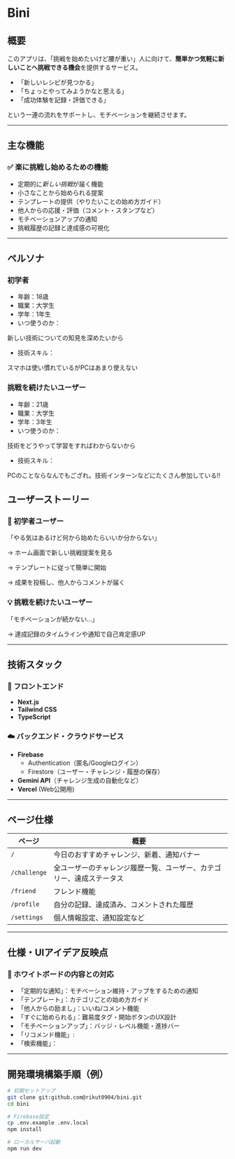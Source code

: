 # Bini

## 概要

このアプリは、「挑戦を始めたいけど腰が重い」人に向けて、**簡単かつ気軽に新しいことへ挑戦できる機会**を提供するサービス。

- 「新しいレシピが見つかる」
- 「ちょっとやってみようかなと思える」
- 「成功体験を記録・評価できる」

という一連の流れをサポートし、モチベーションを継続させます。

---

## 主な機能

### ✅ 楽に挑戦し始めるための機能

- 定期的に*新しい挑戦*が届く機能
- 小さなことから始められる提案
- テンプレートの提供（やりたいことの始め方ガイド）
- 他人からの応援・評価（コメント・スタンプなど）
- モチベーションアップの通知
- 挑戦履歴の記録と達成感の可視化

---

## ペルソナ

### 初学者
- 年齢：18歳
- 職業：大学生
- 学年：1年生
- いつ使うのか：

新しい技術についての知見を深めたいから
- 技術スキル：

スマホは使い慣れているがPCはあまり使えない

### 挑戦を続けたいユーザー
- 年齢：21歳
- 職業：大学生
- 学年：3年生
- いつ使うのか：

技術をどうやって学習をすればわからないから
- 技術スキル：

PCのことならなんでもござれ。技術インターンなどにたくさん参加している!!


## ユーザーストーリー

### 🌱 初学者ユーザー
「やる気はあるけど何から始めたらいいか分からない」

→ ホーム画面で新しい挑戦提案を見る

→ テンプレートに従って簡単に開始

→ 成果を投稿し、他人からコメントが届く

### 💡 挑戦を続けたいユーザー
「モチベーションが続かない…」

→ 達成記録のタイムラインや通知で自己肯定感UP

---

## 技術スタック

### 🔧 フロントエンド
- **Next.js**
- **Tailwind CSS**
- **TypeScript**

### ☁️ バックエンド・クラウドサービス
- **Firebase**
  - Authentication（匿名/Googleログイン）
  - Firestore（ユーザー・チャレンジ・履歴の保存）
- **Gemini API**（チャレンジ生成の自動化など）
- **Vercel** (Web公開用)

---

## ページ仕様

| ページ | 概要 |
|-------|------|
| `/` | 今日のおすすめチャレンジ、新着、通知バナー |
| `/challenge` | 全ユーザーのチャレンジ履歴一覧、ユーザー、カテゴリー、達成ステータス |
| `/friend` | フレンド機能 |
| `/profile` | 自分の記録、達成済み、コメントされた履歴 |
| `/settings` | 個人情報設定、通知設定など |

---

## 仕様・UIアイデア反映点

### 🎯 ホワイトボードの内容との対応
- 「定期的な通知」：モチベーション維持・アップをするための通知
- 「テンプレート」：カテゴリごとの始め方ガイド
- 「他人からの励まし」：いいね/コメント機能
- 「すぐに始められる」：難易度タグ・開始ボタンのUX設計
- 「モチベーションアップ」：バッジ・レベル機能・進捗バー
- 「リコメンド機能」:
- 「検索機能」：

---

## 開発環境構築手順（例）

```bash
# 初期セットアップ
git clone git:github.com@rikut0904/bini.git
cd bini 

# Firebase設定
cp .env.example .env.local
npm install

# ローカルサーバ起動
npm run dev
```
